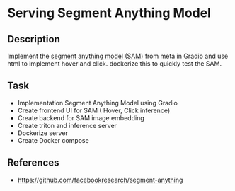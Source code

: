 # Serving Segment Anything Model

## Description
Implement the [segment anything model (SAM)](https://github.com/facebookresearch/segment-anything) from meta in Gradio and use html to implement hover and click.
dockerize this to quickly test the SAM.

## Task
- Implementation Segment Anything Model using Gradio
- Create frontend UI for SAM ( Hover, Click inference)
- Create backend for SAM image embedding
- Create triton and inference server
- Dockerize server
- Create Docker compose


## References
- https://github.com/facebookresearch/segment-anything